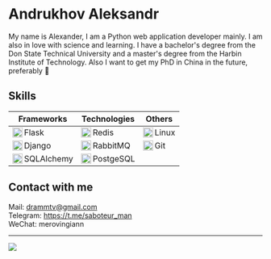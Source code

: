 # Andrukhov Aleksandr
My name is Alexander, I am a Python web application developer mainly. I am also in love with science and learning. I have a bachelor's degree from the Don State Technical University and a master's degree from the Harbin Institute of Technology. Also I want to get my PhD in China in the future, preferably 🧐

## Skills
| Frameworks | Technologies | Others |
| ------------- | ------------- | ------------- |
| <img align="left" width="20px" src="https://cdn.jsdelivr.net/npm/simple-icons@3.10.0/icons/flask.svg"/>Flask | <img align="left" width="20px"  src="https://cdn.worldvectorlogo.com/logos/redis.svg" />Redis  | <img align="left" width="20px" src="https://upload.wikimedia.org/wikipedia/commons/a/a5/Archlinux-icon-crystal-64.svg"/>Linux |
| <img align="left" width="20px" src="https://avatars.githubusercontent.com/u/27804?s=200&v=4"/>Django | <img align="left" width="20px"  src="https://cdn.worldvectorlogo.com/logos/rabbitmq.svg" />RabbitMQ  | <img align="left" width="20px" src="https://upload.wikimedia.org/wikipedia/commons/3/3f/Git_icon.svg"/>Git |
| <img align="left" width="20px"  src="https://dev-gang.ru/s/doc/flask-sqlalchemy/assets/icon.png"/>SQLAlchemy | <img align="left" width="20px"  src="https://upload.wikimedia.org/wikipedia/commons/2/29/Postgresql_elephant.svg"/>PostgeSQL ||

## Contact with me

Mail: drammtv@gmail.com<br/>
Telegram: https://t.me/saboteur_man<br/>
WeChat: merovingiann<br/>
<hr>
<img align="left" src="https://www.codewars.com/users/AlertRED/badges/large" />
